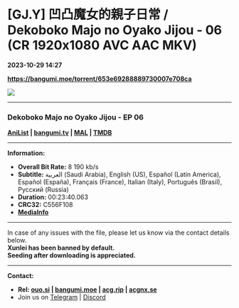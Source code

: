 # [GJ.Y] 凹凸魔女的親子日常 / Dekoboko Majo no Oyako Jijou - 06 (CR 1920x1080 AVC AAC MKV)

**2023-10-29 14:27**

**https://bangumi.moe/torrent/653e69288889730007e708ca**

![](https://img1.ak.crunchyroll.com/i/spire4-tmb/e0ff46c49d80e81f58016b0917e7e4a41698584561_full.jpg)

* * *

### **__Dekoboko Majo no Oyako Jijou__** - EP 06

**[AniList](https://anilist.co/anime/154454) | [bangumi.tv](https://bgm.tv/subject/400551) | [MAL](https://myanimelist.net/anime/52985) | [TMDB](https://www.themoviedb.org/tv/209829)**

* * *

**Information:**

*   **Overall Bit Rate:** 8 190 kb/s
*   **Subtitle:** العربية (Saudi Arabia), English (US), Español (Latin America), Español (España), Français (France), Italian (Italy), Português (Brasil), Русский (Russia)
*   **Duration:** 00:23:40.063
*   **CRC32:** C556F108
*   **[MediaInfo](https://rr1---nfo.raws.dev/%5BGJ.Y%5D%20Dekoboko%20Majo%20no%20Oyako%20Jijou%20-%2006%20%28CR%201920x1080%20AVC%20AAC%20MKV%29%20%5BC556F108%5D.mkv.nfo)**

* * *

In case of any issues with the file, please let us know via the contact details below.  
**Xunlei has been banned by default.**  
**Seeding after downloading is appreciated.**

* * *

**Contact:**

*   **Rel: [ouo.si](https://ouo.si/user/BraveSail) | [bangumi.moe](https://bangumi.moe/search/63e4b7585fa12c0007949b88) | [acg.rip](https://acg.rip/user/5570) | [acgnx.se](https://share.acgnx.se/user-529-1.html)**
*   Join us on [Telegram](https://kirara-fantasia.moe/telegram) | [Discord](https://kirara-fantasia.moe/discord)